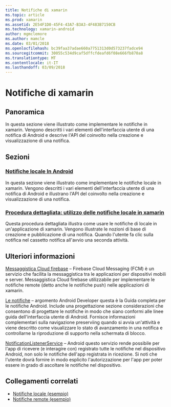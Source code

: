 ```yaml
---
title: Notifiche di xamarin
ms.topic: article
ms.prod: xamarin
ms.assetid: 2E54F1D0-45F4-43A7-B3A3-4F483B7150CB
ms.technology: xamarin-android
author: mgmclemore
ms.author: mamcle
ms.date: 03/01/2018
ms.openlocfilehash: bc39faa37adae660a7751313d0d573237fadce94
ms.sourcegitcommit: 30055c534d9caf5dffcfdeafd6f08e666fb870a8
ms.translationtype: MT
ms.contentlocale: it-IT
ms.lasthandoff: 03/09/2018
---
```

# <a name="notifications-in-xamarinandroid"></a>Notifiche di xamarin


## <a name="overview"></a>Panoramica

In questa sezione viene illustrato come implementare le notifiche in xamarin. Vengono descritti i vari elementi dell'interfaccia utente di una notifica di Android e descrive l'API del coinvolto nella creazione e visualizzazione di una notifica.


## <a name="sections"></a>Sezioni

### <a name="local-notifications-in-androidlocal-notificationsmd"></a>[Notifiche locale In Android](local-notifications.md)

In questa sezione viene illustrato come implementare le notifiche locale in xamarin. Vengono descritti i vari elementi dell'interfaccia utente di una notifica di Android e illustrano l'API del coinvolto nella creazione e visualizzazione di una notifica. 

### <a name="walkthrough---using-local-notifications-in-xamarinandroidlocal-notifications-walkthroughmd"></a>[Procedura dettagliata: utilizzo delle notifiche locale in xamarin](local-notifications-walkthrough.md)  
 
Questa procedura dettagliata illustra come usare le notifiche di locale in un'applicazione di xamarin. Vengono illustrate le nozioni di base di creazione e pubblicazione di una notifica. Quando l'utente fa clic sulla notifica nel cassetto notifica all'avvio una seconda attività. 


## <a name="for-further-reading"></a>Ulteriori informazioni

[Messaggistica Cloud firebase](~/android/data-cloud/google-messaging/firebase-cloud-messaging.md) &ndash; Firebase Cloud Messaging (FCM) è un servizio che facilita la messaggistica tra le applicazioni per dispositivi mobili e server. Messaggistica Cloud firebase utilizzabile per implementare le notifiche remote (detto anche le notifiche push) nelle applicazioni di xamarin.

[Le notifiche](http://developer.android.com/guide/topics/ui/notifiers/notifications.html) &ndash; argomento Android Developer questa è la Guida completa per le notifiche Android. Include una progettazione sezione considerazioni che consentono di progettare le notifiche in modo che siano conformi alle linee guida dell'interfaccia utente di Android. Fornisce informazioni complementari sulla navigazione preserviing quando si avvia un'attività e viene descritto come visualizzare lo stato di avanzamento in una notifica e controllarne la riproduzione di supporto nella schermata di blocco. 

[NotificationListenerService](https://developer.xamarin.com/api/type/Android.Service.Notification.NotificationListenerService/) &ndash; Android questo servizio rende possibile per l'app di ricevere (e interagire con) registrato tutte le notifiche nel dispositivo Android, non solo le notifiche dell'app registrata in ricezione. Si noti che l'utente dovrà fornire in modo esplicito l'autorizzazione per l'app per poter essere in grado di ascoltare le notifiche nel dispositivo.





## <a name="related-links"></a>Collegamenti correlati

- [Notifiche locale (esempio)](https://developer.xamarin.com/samples/monodroid/LocalNotifications/)
- [Notifiche remote (esempio)](https://developer.xamarin.com/samples/monodroid/RemoteNotifications/)
